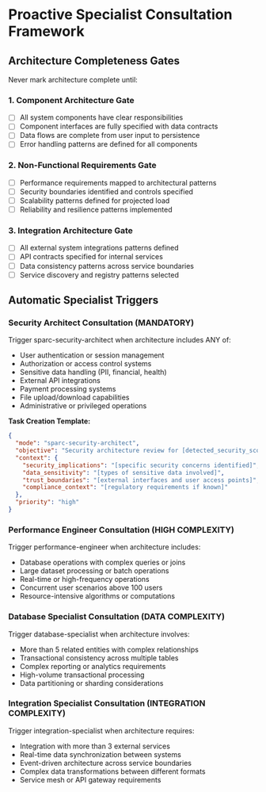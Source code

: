 # Proactive Specialist Consultation Framework

## Architecture Completeness Gates

Never mark architecture complete until:

### 1. Component Architecture Gate
- [ ] All system components have clear responsibilities
- [ ] Component interfaces are fully specified with data contracts
- [ ] Data flows are complete from user input to persistence
- [ ] Error handling patterns are defined for all components

### 2. Non-Functional Requirements Gate  
- [ ] Performance requirements mapped to architectural patterns
- [ ] Security boundaries identified and controls specified
- [ ] Scalability patterns defined for projected load
- [ ] Reliability and resilience patterns implemented

### 3. Integration Architecture Gate
- [ ] All external system integrations patterns defined
- [ ] API contracts specified for internal services
- [ ] Data consistency patterns across service boundaries
- [ ] Service discovery and registry patterns selected

## Automatic Specialist Triggers

### Security Architect Consultation (MANDATORY)
Trigger sparc-security-architect when architecture includes ANY of:
- User authentication or session management
- Authorization or access control systems  
- Sensitive data handling (PII, financial, health)
- External API integrations
- Payment processing systems
- File upload/download capabilities
- Administrative or privileged operations

**Task Creation Template:**
```json
{
  "mode": "sparc-security-architect",
  "objective": "Security architecture review for [detected_security_scope]", 
  "context": {
    "security_implications": "[specific security concerns identified]",
    "data_sensitivity": "[types of sensitive data involved]",
    "trust_boundaries": "[external interfaces and user access points]",
    "compliance_context": "[regulatory requirements if known]"
  },
  "priority": "high"
}
```

### Performance Engineer Consultation (HIGH COMPLEXITY)
Trigger performance-engineer when architecture includes:
- Database operations with complex queries or joins
- Large dataset processing or batch operations
- Real-time or high-frequency operations  
- Concurrent user scenarios above 100 users
- Resource-intensive algorithms or computations

### Database Specialist Consultation (DATA COMPLEXITY)
Trigger database-specialist when architecture involves:
- More than 5 related entities with complex relationships
- Transactional consistency across multiple tables
- Complex reporting or analytics requirements
- High-volume transactional processing
- Data partitioning or sharding considerations

### Integration Specialist Consultation (INTEGRATION COMPLEXITY) 
Trigger integration-specialist when architecture requires:
- Integration with more than 3 external services
- Real-time data synchronization between systems
- Event-driven architecture across service boundaries
- Complex data transformations between different formats
- Service mesh or API gateway requirements
